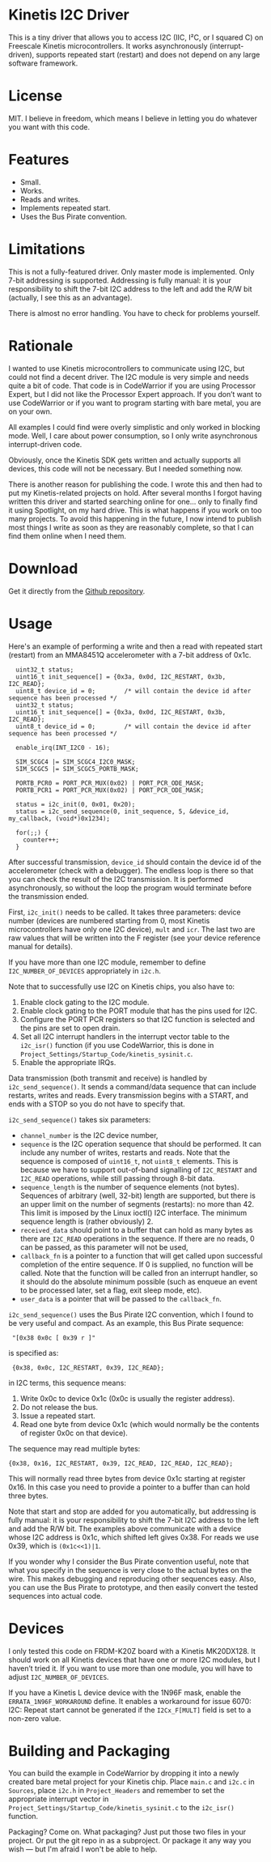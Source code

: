 # Kinetis I2C Driver

This is a tiny driver that allows you to access I2C (IIC, I²C, or I squared C) on Freescale Kinetis microcontrollers. It works asynchronously (interrupt-driven), supports repeated start (restart) and does not depend on any large software framework.

# License

MIT. I believe in freedom, which means I believe in letting you do whatever you want with this code.

# Features

* Small.
* Works.
* Reads and writes.
* Implements repeated start.
* Uses the Bus Pirate convention.

# Limitations

This is not a fully-featured driver. Only master mode is implemented. Only 7-bit addressing is supported. Addressing is fully manual: it is your responsibility to shift the 7-bit I2C address to the left and add the R/W bit (actually, I see this as an advantage).

There is almost no error handling. You have to check for problems yourself.

# Rationale

I wanted to use Kinetis microcontrollers to communicate using I2C, but could not find a decent driver. The I2C module is very simple and needs quite a bit of code. That code is in CodeWarrior if you are using Processor Expert, but I did not like the Processor Expert approach. If you don’t want to use CodeWarrior or if you want to program starting with bare metal, you are on your own.

All examples I could find were overly simplistic and only worked in blocking mode. Well, I care about power consumption, so I only write asynchronous interrupt-driven code.

Obviously, once the Kinetis SDK gets written and actually supports all devices, this code will not be necessary. But I needed something now.

There is another reason for publishing the code. I wrote this and then had to put my Kinetis-related projects on hold. After several months I forgot having written this driver and started searching online for one… only to finally find it using Spotlight, on my hard drive. This is what happens if you work on too many projects. To avoid this happening in the future, I now intend to publish most things I write as soon as they are reasonably complete, so that I can find them online when I need them.

# Download

Get it directly from the [Github repository](https://github.com/jwr/kinetis_i2c).

# Usage

Here's an example of performing a write and then a read with repeated start (restart) from an MMA8451Q accelerometer with a 7-bit address of 0x1c.

```
  uint32_t status;
  uint16_t init_sequence[] = {0x3a, 0x0d, I2C_RESTART, 0x3b, I2C_READ};
  uint8_t device_id = 0;		/* will contain the device id after sequence has been processed */
  uint32_t status;
  uint16_t init_sequence[] = {0x3a, 0x0d, I2C_RESTART, 0x3b, I2C_READ};
  uint8_t device_id = 0;		/* will contain the device id after sequence has been processed */
  
  enable_irq(INT_I2C0 - 16);
	
  SIM_SCGC4 |= SIM_SCGC4_I2C0_MASK;
  SIM_SCGC5 |= SIM_SCGC5_PORTB_MASK;

  PORTB_PCR0 = PORT_PCR_MUX(0x02) | PORT_PCR_ODE_MASK;
  PORTB_PCR1 = PORT_PCR_MUX(0x02) | PORT_PCR_ODE_MASK;

  status = i2c_init(0, 0x01, 0x20);
  status = i2c_send_sequence(0, init_sequence, 5, &device_id, my_callback, (void*)0x1234);

  for(;;) {	   
    counter++;
  }
```

After successful transmission, `device_id` should contain the device id of the accelerometer (check with a debugger). The endless loop is there so that you can check the result of the I2C transmission. It is performed asynchronously, so without the loop the program would terminate before the transmission ended.

First, `i2c_init()` needs to be called. It takes three parameters: device number (devices are numbered starting from 0, most Kinetis microcontrollers have only one I2C device), `mult` and `icr`. The last two are raw values that will be written into the F register (see your device reference manual for details).

If you have more than one I2C module, remember to define `I2C_NUMBER_OF_DEVICES` appropriately in `i2c.h`.

Note that to successfully use I2C on Kinetis chips, you also have to:

1. Enable clock gating to the I2C module.
2. Enable clock gating to the PORT module that has the pins used for I2C.
3. Configure the PORT PCR registers so that I2C function is selected and the pins are set to open drain.
4. Set all I2C interrupt handlers in the interrupt vector table to the `i2c_isr()` function (if you use CodeWarrior, this is done in `Project_Settings/Startup_Code/kinetis_sysinit.c`.
5. Enable the appropriate IRQs.

Data transmission (both transmit and receive) is handled by `i2c_send_sequence()`. It sends a command/data sequence that can include restarts, writes and reads. Every transmission begins with a START, and ends with a STOP so you do not have to specify that. 

`i2c_send_sequence()` takes six parameters:

* `channel_number` is the I2C device number,
* `sequence` is the I2C operation sequence that should be performed. It can include any number of writes, restarts and reads. Note that the sequence is composed of `uint16_t`, not `uint8_t` elements. This is because we have to support out-of-band signalling of `I2C_RESTART` and `I2C_READ` operations, while still passing through 8-bit data.
* `sequence_length` is the number of sequence elements (not bytes). Sequences of arbitrary (well, 32-bit) length are supported, but there is an upper limit on the number of segments (restarts): no more than 42. This limit is imposed by the Linux ioctl() I2C interface. The minimum sequence length is (rather obviously) 2.
* `received_data` should point to a buffer that can hold as many bytes as there are `I2C_READ` operations in the   sequence. If there are no reads, 0 can be passed, as this parameter will not be used,
* `callback_fn` is a pointer to a function that will get called upon successful completion of the entire sequence. If 0 is   supplied, no function will be called. Note that the function will be called fron an interrupt handler, so it should do the absolute minimum possible (such as enqueue an event to be processed later, set a flag, exit sleep mode, etc).
* `user_data` is a pointer that will be passed to the `callback_fn`.

`i2c_send_sequence()` uses the Bus Pirate I2C convention, which I found to be very useful and compact. As an example, this
Bus Pirate sequence:

	 "[0x38 0x0c [ 0x39 r ]"

is specified as:

	 {0x38, 0x0c, I2C_RESTART, 0x39, I2C_READ};

in I2C terms, this sequence means:

1. Write 0x0c to device 0x1c (0x0c is usually the register address).
2. Do not release the bus.
3. Issue a repeated start.
4. Read one byte from device 0x1c (which would normally be the contents of register 0x0c on that device).

The sequence may read multiple bytes:

	{0x38, 0x16, I2C_RESTART, 0x39, I2C_READ, I2C_READ, I2C_READ};

This will normally read three bytes from device 0x1c starting at register 0x16. In this case you need to provide a pointer to a buffer than can hold three bytes.

Note that start and stop are added for you automatically, but addressing is fully manual: it is your responsibility to shift the 7-bit I2C address to the left and add the R/W bit. The examples above communicate with a device whose I2C address is 0x1c, which shifted left gives 0x38. For reads we use 0x39, which is `(0x1c<<1)|1`.

If you wonder why I consider the Bus Pirate convention useful, note that what you specify in the sequence is very close to the actual bytes on the wire. This makes debugging and reproducing other sequences easy. Also, you can use the Bus Pirate to prototype, and then easily convert the tested sequences into actual code.

# Devices

I only tested this code on FRDM-K20Z board with a Kinetis MK20DX128. It should work on all Kinetis devices that have one or more I2C modules, but I haven’t tried it. If you want to use more than one module, you will have to adjust `I2C_NUMBER_OF_DEVICES`.

If you have a Kinetis L device device with the 1N96F mask, enable the `ERRATA_1N96F_WORKAROUND` define. It enables a workaround for issue 6070: I2C: Repeat start cannot be generated if the `I2Cx_F[MULT]` field is set to a non-zero value.

# Building and Packaging

You can build the example in CodeWarrior by dropping it into a newly created bare metal project for your Kinetis chip. Place `main.c` and `i2c.c` in `Sources`, place `i2c.h` in `Project_Headers` and remember to set the appropriate interrupt vector in `Project_Settings/Startup_Code/kinetis_sysinit.c` to the `i2c_isr()` function.

Packaging? Come on. What packaging? Just put those two files in your project. Or put the git repo in as a subproject. Or package it any way you wish — but I'm afraid I won't be able to help.
